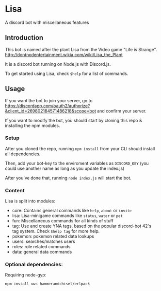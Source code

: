 # Lisa

A discord bot with miscellaneous features

## Introduction

This bot is named after the plant Lisa from the Video game "Life is Strange".
<http://dontnodentertainment.wikia.com/wiki/Lisa_the_Plant>

It is a discord bot running on Node.js with Discord.js.

To get started using Lisa, check `$help` for a list of commands.

## Usage

If you want the bot to join your server,
go to <https://discordapp.com/oauth2/authorize?&client_id=269802184571486218&scope=bot> and confirm your server.

If you want to modify the bot, you should start by cloning this repo & installing the npm modules.

### Setup

After you cloned the repo, running `npm install` from your CLI should install all dependencies.

Then, add your bot-key to the enviroment variables as `DISCORD_KEY` (you could use another name as long as you update the index.js)

After you've done that, running `node index.js` will start the bot.

### Content

Lisa is split into modules:

- core: Contains general commands like `help`, `about` or `invite`
- lisa: Lisa-minigame commands like `status`, `water` or `pet`
- fun: Miscellaneous commands for all kinds of stuff
- tag: Use and create YNA tags, based on the popular discord-bot 42's tag system. Check `$help tag` for more help.
- pokemon: pokemon related data lookups
- users: searches/matches users
- roles: role related commands
- data: general data commands

### Optional dependencies:

Requiring node-gyp:

```shell
npm install uws hammerandchisel/erlpack
```
